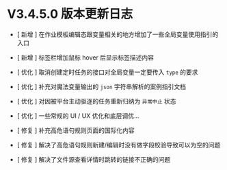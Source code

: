 # V3.4.5.0 版本更新日志



- [ 新增 ] 在作业模板编辑态跟变量相关的地方增加了一些全局变量使用指引的入口
- [ 新增 ] 标签栏增加鼠标 hover 后显示标签描述内容


- [ 优化 ] 取消创建定时任务的接口对全局变量一定要传入 `type` 的要求
- [ 优化 ] 补充对魔法变量输出的 `json` 字符串解析的案例指引文档
- [ 优化 ] 对因被平台主动驱逐的任务重新归纳为 `异常中止` 状态
- [ 优化 ] 一些常规的 UI / UX 优化和底层调优...


- [ 修复 ] 补充高危语句规则页面的国际化内容
- [ 修复 ] 解决了高危语句规则新建/编辑时没有做字段校验导致可以为空的问题
- [ 修复 ] 解决了文件源查看详情时跳转的链接不正确的问题